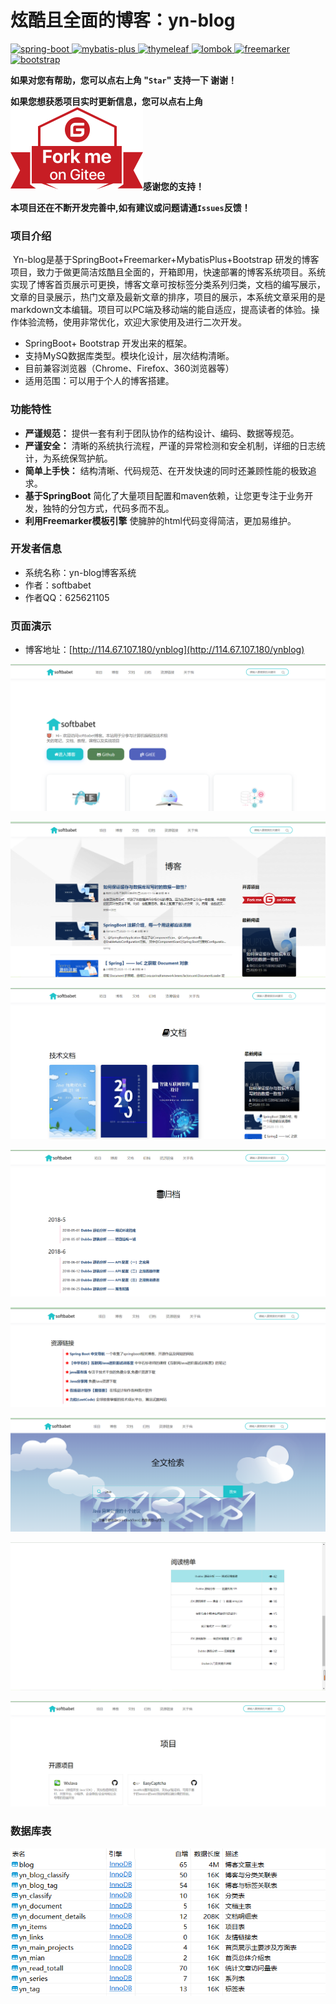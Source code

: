 #  炫酷且全面的博客：yn-blog

[![spring-boot](https://img.shields.io/badge/spring--boot-2.3.4-green.svg) ](http://spring.io/projects/spring-boot)[![mybatis-plus](https://img.shields.io/badge/mybatis--plus-3.3.1-blue.svg) ](http://mp.baomidou.com/)[![thymeleaf](https://img.shields.io/badge/thymeleaf-3.0.1-yellow.svg) ](https://www.thymeleaf.org/) [![lombok](https://img.shields.io/badge/lombok-1.18.16-blue.svg) ](https://projectlombok.org/) [![freemarker](https://img.shields.io/badge/freemarker-2.3.23-blue.svg) ](http://freemarker.foofun.cn/) [![bootstrap](https://img.shields.io/badge/bootstrap-4.1.3-blue.svg) ](https://www.bootcss.com/)

 **如果对您有帮助，您可以点右上角 "`Star`" 支持一下 谢谢！**

 **如果您想获悉项目实时更新信息，您可以点右上角 [![Fork me on Gitee](./outimg/forkme.svg)](https://gitee.com/yuan625/yn-blog)感谢您的支持！**

 **本项目还在不断开发完善中,如有建议或问题请通`Issues`反馈！**

###  项目介绍

​     Yn-blog是基于SpringBoot+Freemarker+MybatisPlus+Bootstrap 研发的博客项目，致力于做更简洁炫酷且全面的，开箱即用，快速部署的博客系统项目。系统实现了博客首页展示可更换，博客文章可按标签分类系列归类，文档的编写展示，文章的目录展示，热门文章及最新文章的排序，项目的展示，本系统文章采用的是markdown文本编辑。项目可以PC端及移动端的能自适应，提高读者的体验。操作体验流畅，使用非常优化，欢迎大家使用及进行二次开发。

- SpringBoot+ Bootstrap 开发出来的框架。
- 支持MySQ数据库类型。模块化设计，层次结构清晰。
- 目前兼容浏览器（Chrome、Firefox、360浏览器等）
- 适用范围：可以用于个人的博客搭建。

### 功能特性

- **严谨规范：** 提供一套有利于团队协作的结构设计、编码、数据等规范。
- **严谨安全：** 清晰的系统执行流程，严谨的异常检测和安全机制，详细的日志统计，为系统保驾护航。
- **简单上手快：** 结构清晰、代码规范、在开发快速的同时还兼顾性能的极致追求。
- **基于SpringBoot** 简化了大量项目配置和maven依赖，让您更专注于业务开发，独特的分包方式，代码多而不乱。
- **利用Freemarker模板引擎** 使臃肿的html代码变得简洁，更加易维护。

### 开发者信息

- 系统名称：yn-blog博客系统
- 作者：softbabet
- 作者QQ：625621105

### 页面演示

- 博客地址：[http://114.67.107.180/ynblog](http://114.67.107.180/ynblog)

![首页](./outimg/1.png)

![博客](./outimg/2.png)

![文档](./outimg/3.png)

![归档](./outimg/4.png)

![资源链接](./outimg/5.png)

![全文检索](./outimg/6.png)

![热点博客](./outimg/7.png)

![项目](./outimg/8.png)
  
### 数据库表

![数据库表](./outimg/10.png)